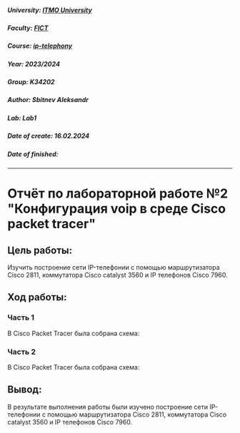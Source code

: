 ##### University: [ITMO University](https://itmo.ru/ru/)
##### Faculty: [FICT](https://fict.itmo.ru)
##### Course: [ip-telephony](https://itmo-ict-faculty.github.io/ip-telephony/)
##### Year: 2023/2024
##### Group: K34202
##### Author: Sbitnev Aleksandr
##### Lab: Lab1
##### Date of create: 16.02.2024
##### Date of finished: 

***

# Отчёт по лабораторной работе №2 "Конфигурация voip в среде Сisco packet tracer"


## **Цель работы:** 
Изучить построение сети IP-телефонии с помощью маршрутизатора Cisco 2811, коммутатора Cisco catalyst 3560 и IP телефонов Cisco 7960.

## **Ход работы:**
### Часть 1
В Cisco Packet Tracer была собрана схема:

### Часть 2
В Cisco Packet Tracer была собрана схема:

## **Вывод:** 

В результате выполнения работы были изучено построение сети IP-телефонии с помощью маршрутизатора Cisco 2811, коммутатора Cisco catalyst 3560 и IP телефонов Cisco 7960. 
